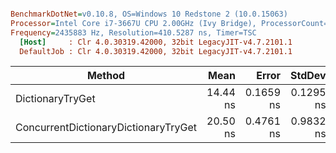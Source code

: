 ``` ini

BenchmarkDotNet=v0.10.8, OS=Windows 10 Redstone 2 (10.0.15063)
Processor=Intel Core i7-3667U CPU 2.00GHz (Ivy Bridge), ProcessorCount=4
Frequency=2435883 Hz, Resolution=410.5287 ns, Timer=TSC
  [Host]     : Clr 4.0.30319.42000, 32bit LegacyJIT-v4.7.2101.1
  DefaultJob : Clr 4.0.30319.42000, 32bit LegacyJIT-v4.7.2101.1


```
 |                               Method |     Mean |     Error |    StdDev | Scaled | ScaledSD | Allocated |
 |------------------------------------- |---------:|----------:|----------:|-------:|---------:|----------:|
 |                     DictionaryTryGet | 14.44 ns | 0.1659 ns | 0.1295 ns |   1.00 |     0.00 |       0 B |
 | ConcurrentDictionaryDictionaryTryGet | 20.50 ns | 0.4761 ns | 0.9832 ns |   1.42 |     0.07 |       0 B |

